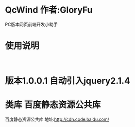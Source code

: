 # QcWind  作者:GloryFu
PC版本网页前端开发小助手

# 使用说明
  <script type="text/javascript" src="/您的引入的路径/QcWind.js"></script>
  <br/><script type="text/javascript">
	QcWind.ready(function(){
		//您需要做的操作,类似于Jquery.ready
	});
</script>

# 版本1.0.0.1 自动引入jquery2.1.4



# 类库 百度静态资源公共库
百度静态资源公共库 地址:http://cdn.code.baidu.com/
